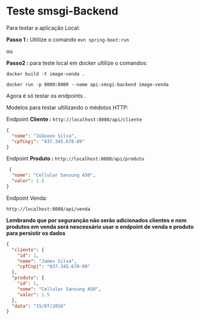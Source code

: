 # Teste smsgi-Backend

Para testar a aplicação Local:

**Passo 1 :** Ultilize o comando `mvn spring-boot:run`

ou

**Passo2 :** para teste local em docker ultilize o comandos:

`docker build -t image-venda .`

`docker run -p 8000:8000 --name api-smsgi-backend image-venda`

Agora é só testar os endpoints .

Modelos para testar ultilizando o médotos HTTP:

Endpoint **Cliente :**
`http://localhost:8080/api/cliente`

```json
{
  "nome": "Joãoooo Silva",
  "cpfCnpj": "037.345.678-89"
}
```

Endpoint **Produto :**
`http://localhost:8080/api/produto`

```json
 {
  "nome": "Cellular Sansung A50",
  "valor": 1.5
}
````

Endpoint Venda:

`http://localhost:8080/api/venda`

**Lembrando que por seguranção não serão adicionados clientes e nem produtos em venda será nescessário usar o endpoint
de venda e produto para persistir os dados**

```json
{
  "cliente": {
    "id": 1,
    "nome": "James Silva",
    "cpfCnpj": "037.345.678-89"
  },
  "produto": {
    "id": 1,
    "nome": "Cellular Sansung A50",
    "valor": 1.5
  },
  "data": "15/07/2016"
}
```